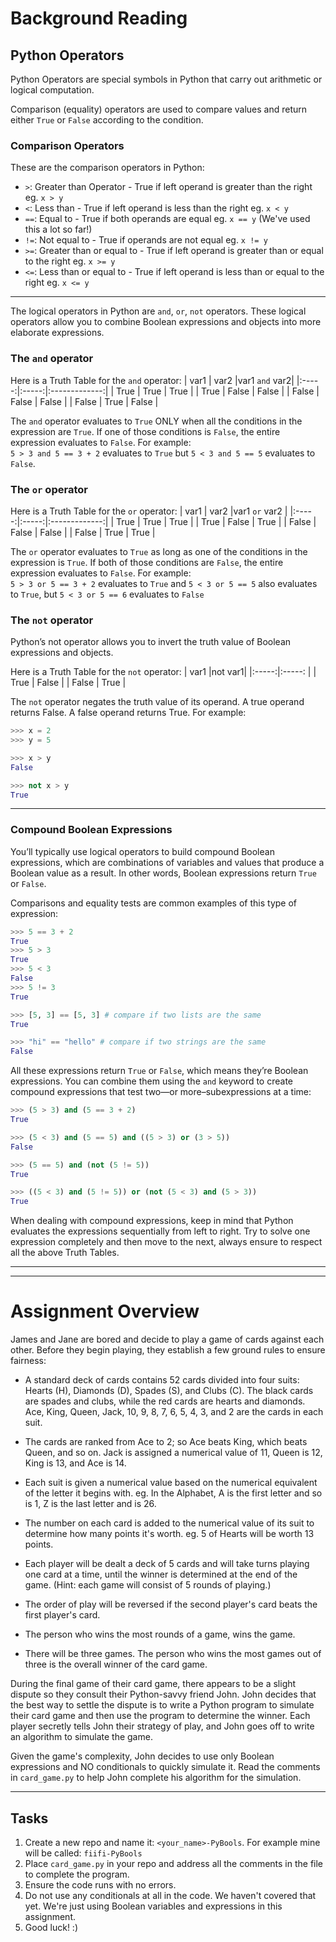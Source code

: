 # Background Reading

## Python Operators

Python Operators are special symbols in Python that carry out arithmetic or logical computation.

Comparison (equality) operators are used to compare values and return either `True` or `False` according to the condition.

### Comparison Operators

These are the comparison operators in Python:

- `>`: Greater than Operator - True if left operand is greater than the right eg. `x > y`
- `<`: Less than - True if left operand is less than the right eg. `x < y`
- `==`: Equal to - True if both operands are equal eg. `x == y` (We've used this a lot so far!)
- `!=`: Not equal to - True if operands are not equal eg. `x != y`
- `>=`: Greater than or equal to - True if left operand is greater than or equal to the right eg. `x >= y`
- `<=`: Less than or equal to - True if left operand is less than or equal to the right eg. `x <= y`

---
The logical operators in Python are `and`, `or`, `not` operators. These logical operators allow you to combine Boolean expressions and objects into more elaborate expressions.

### The `and` operator

Here is a Truth Table for the `and` operator:
| var1  | var2  |var1 `and` var2|
|:-----:|:-----:|:-------------:|
| True  | True  | True          |
| True  | False | False         |
| False | False | False         |
| False | True  | False         |

The `and` operator evaluates to `True` ONLY when all the conditions in the expression are `True`. If one of those conditions is `False`, the entire expression evaluates to `False`. For example:  
`5 > 3 and 5 == 3 + 2` evaluates to `True` but `5 < 3 and 5 == 5` evaluates to `False`.

### The `or` operator

Here is a Truth Table for the `or` operator:
| var1  | var2  |var1 `or` var2 |
|:-----:|:-----:|:-------------:|
| True  | True  | True          |
| True  | False | True          |
| False | False | False         |
| False | True  | True          |

The `or` operator evaluates to `True` as long as one of the conditions in the expression is `True`. If both of those conditions are `False`, the entire expression evaluates to `False`. For example:  
`5 > 3 or 5 == 3 + 2` evaluates to `True` and `5 < 3 or 5 == 5` also evaluates to `True`, but `5 < 3 or 5 == 6` evaluates to `False`

### The `not` operator

Python’s not operator allows you to invert the truth value of Boolean expressions and objects.

Here is a Truth Table for the `not` operator:
| var1  |not var1|
|:-----:|:-----: |
| True  | False  |
| False | True   |

The `not` operator negates the truth value of its operand. A true operand returns False. A false operand returns True. For example:

```python
>>> x = 2
>>> y = 5

>>> x > y
False

>>> not x > y
True
```

---

### Compound Boolean Expressions

You’ll typically use logical operators to build compound Boolean expressions, which are combinations of variables and values that produce a Boolean value as a result. In other words, Boolean expressions return `True` or `False`.

Comparisons and equality tests are common examples of this type of expression:

```python
>>> 5 == 3 + 2
True
>>> 5 > 3
True
>>> 5 < 3
False
>>> 5 != 3
True

>>> [5, 3] == [5, 3] # compare if two lists are the same
True

>>> "hi" == "hello" # compare if two strings are the same
False
```

All these expressions return `True` or `False`, which means they’re Boolean expressions. You can combine them using the `and` keyword to create compound expressions that test two—or more–subexpressions at a time:

```python
>>> (5 > 3) and (5 == 3 + 2)
True

>>> (5 < 3) and (5 == 5) and ((5 > 3) or (3 > 5))
False

>>> (5 == 5) and (not (5 != 5))
True

>>> ((5 < 3) and (5 != 5)) or (not (5 < 3) and (5 > 3))
True
```

When dealing with compound expressions, keep in mind that Python evaluates the expressions sequentially from left to right. Try to solve one expression completely and then move to the next, always ensure to respect all the above Truth Tables.

---
---

# Assignment Overview

James and Jane are bored and decide to play a game of cards against each other. Before they begin playing, they establish a few ground rules to ensure fairness:

- A standard deck of cards contains 52 cards divided into four suits: Hearts (H), Diamonds (D), Spades (S), and Clubs (C). The black cards are spades and clubs, while the red cards are hearts and diamonds. Ace, King, Queen, Jack, 10, 9, 8, 7, 6, 5, 4, 3, and 2 are the cards in each suit.

- The cards are ranked from Ace to 2; so Ace beats King, which beats Queen, and so on. Jack is assigned a numerical value of 11, Queen is 12, King is 13, and Ace is 14.

- Each suit is given a numerical value based on the numerical equivalent of the letter it begins with. eg. In the Alphabet, A is the first letter and so is 1, Z is the last letter and is 26.

- The number on each card is added to the numerical value of its suit to determine how many points it's worth.  eg. 5 of Hearts will be worth 13 points.
  
- Each player will be dealt a deck of 5 cards and will take turns playing one card at a time, until the winner is determined at the end of the game. (Hint: each game will consist of 5 rounds of playing.)
  
- The order of play will be reversed if the second player's card beats the first player's card.

- The person who wins the most rounds of a game, wins the game.

- There will be three games. The person who wins the most games out of three is the overall winner of the card game.

During the final game of their card game, there appears to be a slight dispute so they consult their Python-savvy friend John. John decides that the best way to settle the dispute is to write a Python program to simulate their card game and then use the program to determine the winner. Each player secretly tells John their strategy of play, and John goes off to write an algorithm to simulate the game.

Given the game's complexity, John decides to use only Boolean expressions and NO conditionals to quickly simulate it. Read the comments in `card_game.py` to help John complete his algorithm for the simulation.

---

## Tasks

1. Create a new repo and name it:
`<your_name>-PyBools`. For example mine will be called: `fiifi-PyBools`
2. Place `card_game.py` in your repo and address all the comments in the file to complete the program.
3. Ensure the code runs with no errors.
4. Do not use any conditionals at all in the code. We haven't covered that yet. We're just using Boolean variables and expressions in this assignment.
5. Good luck! :)
